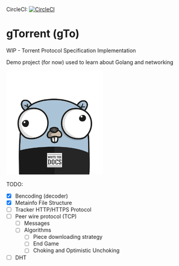 CircleCI: [![CircleCI](https://circleci.com/gh/dplavcic/gtorrent/tree/master.svg?style=svg&circle-token=5fa55834376070d68458bad79fe21d5f76cce384)](https://circleci.com/gh/dplavcic/gtorrent/tree/master)

# gTorrent (gTo)
WIP - Torrent Protocol Specification Implementation

Demo project (for now) used to learn about Golang and networking

![Alt text](readme/logo.png?raw=true "Logo") 

TODO:
 - [x] Bencoding (decoder)
 - [x] Metainfo File Structure
 - [ ] Tracker HTTP/HTTPS Protocol
 - [ ] Peer wire protocol (TCP)
     - [ ] Messages
     - [ ] Algorithms
       - [ ] Piece downloading strategy
       - [ ] End Game
       - [ ] Choking and Optimistic Unchoking
 - [ ] DHT
